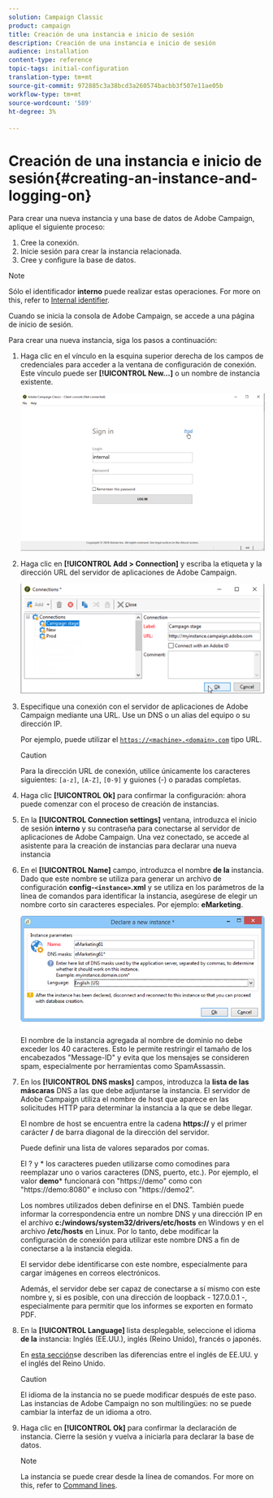 ```yaml
---
solution: Campaign Classic
product: campaign
title: Creación de una instancia e inicio de sesión
description: Creación de una instancia e inicio de sesión
audience: installation
content-type: reference
topic-tags: initial-configuration
translation-type: tm+mt
source-git-commit: 972885c3a38bcd3a260574bacbb3f507e11ae05b
workflow-type: tm+mt
source-wordcount: '589'
ht-degree: 3%

---
```



# Creación de una instancia e inicio de sesión{#creating-an-instance-and-logging-on}

Para crear una nueva instancia y una base de datos de Adobe Campaign, aplique el siguiente proceso:

1. Cree la conexión.
1. Inicie sesión para crear la instancia relacionada.
1. Cree y configure la base de datos.

>[!NOTE]
>
>Sólo el identificador **interno** puede realizar estas operaciones. For more on this, refer to [Internal identifier](../../installation/using/campaign-server-configuration.md#internal-identifier).

Cuando se inicia la consola de Adobe Campaign, se accede a una página de inicio de sesión.

Para crear una nueva instancia, siga los pasos a continuación:

1. Haga clic en el vínculo en la esquina superior derecha de los campos de credenciales para acceder a la ventana de configuración de conexión. Este vínculo puede ser **[!UICONTROL New...]** o un nombre de instancia existente.

   ![](assets/s_ncs_install_define_connection_01.png)

1. Haga clic en **[!UICONTROL Add > Connection]** y escriba la etiqueta y la dirección URL del servidor de aplicaciones de Adobe Campaign.

   ![](assets/s_ncs_install_define_connection_02.png)

1. Especifique una conexión con el servidor de aplicaciones de Adobe Campaign mediante una URL. Use un DNS o un alias del equipo o su dirección IP.

   Por ejemplo, puede utilizar el [`https://<machine>.<domain>.com`](https://myserver.adobe.com) tipo URL.

   >[!CAUTION]
   >
   >Para la dirección URL de conexión, utilice únicamente los caracteres siguientes: `[a-z]`, `[A-Z]`, `[0-9]` y guiones (-) o paradas completas.

1. Haga clic **[!UICONTROL Ok]** para confirmar la configuración: ahora puede comenzar con el proceso de creación de instancias.
1. En la **[!UICONTROL Connection settings]** ventana, introduzca el inicio de sesión **interno** y su contraseña para conectarse al servidor de aplicaciones de Adobe Campaign. Una vez conectado, se accede al asistente para la creación de instancias para declarar una nueva instancia
1. En el **[!UICONTROL Name]** campo, introduzca el nombre **de la** instancia. Dado que este nombre se utiliza para generar un archivo de configuración **config-`<instance>`.xml** y se utiliza en los parámetros de la línea de comandos para identificar la instancia, asegúrese de elegir un nombre corto sin caracteres especiales. Por ejemplo: **eMarketing**.

   ![](assets/s_ncs_install_create_instance.png)

   El nombre de la instancia agregada al nombre de dominio no debe exceder los 40 caracteres. Esto le permite restringir el tamaño de los encabezados &quot;Message-ID&quot; y evita que los mensajes se consideren spam, especialmente por herramientas como SpamAssassin.

1. En los **[!UICONTROL DNS masks]** campos, introduzca la **lista de las máscaras** DNS a las que debe adjuntarse la instancia. El servidor de Adobe Campaign utiliza el nombre de host que aparece en las solicitudes HTTP para determinar la instancia a la que se debe llegar.

   El nombre de host se encuentra entre la cadena **https://** y el primer carácter **/** de barra diagonal de la dirección del servidor.

   Puede definir una lista de valores separados por comas.

   El ? y * los caracteres pueden utilizarse como comodines para reemplazar uno o varios caracteres (DNS, puerto, etc.). Por ejemplo, el valor **demo*** funcionará con &quot;https://demo&quot; como con &quot;https://demo:8080&quot; e incluso con &quot;https://demo2&quot;.

   Los nombres utilizados deben definirse en el DNS. También puede informar la correspondencia entre un nombre DNS y una dirección IP en el archivo **c:/windows/system32/drivers/etc/hosts** en Windows y en el archivo **/etc/hosts** en Linux. Por lo tanto, debe modificar la configuración de conexión para utilizar este nombre DNS a fin de conectarse a la instancia elegida.

   El servidor debe identificarse con este nombre, especialmente para cargar imágenes en correos electrónicos.

   Además, el servidor debe ser capaz de conectarse a sí mismo con este nombre y, si es posible, con una dirección de loopback - 127.0.0.1 -, especialmente para permitir que los informes se exporten en formato PDF.

1. En la **[!UICONTROL Language]** lista desplegable, seleccione el idioma **de la** instancia: Inglés (EE.UU.), inglés (Reino Unido), francés o japonés.

   En [esta sección](../../platform/using/adobe-campaign-workspace.md#date-and-time)se describen las diferencias entre el inglés de EE.UU. y el inglés del Reino Unido.

   >[!CAUTION]
   >
   >El idioma de la instancia no se puede modificar después de este paso. Las instancias de Adobe Campaign no son multilingües: no se puede cambiar la interfaz de un idioma a otro.

1. Haga clic en **[!UICONTROL Ok]** para confirmar la declaración de instancia. Cierre la sesión y vuelva a iniciarla para declarar la base de datos.

   >[!NOTE]
   >
   >La instancia se puede crear desde la línea de comandos. For more on this, refer to [Command lines](../../installation/using/command-lines.md).

